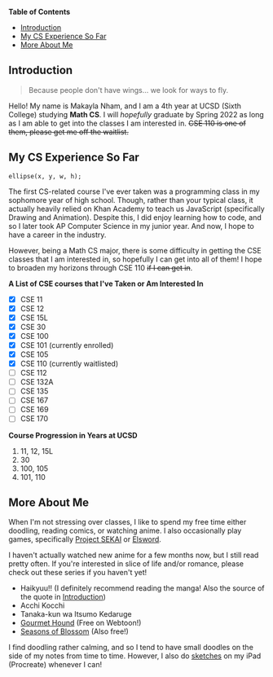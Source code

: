 **Table of Contents**
- [Introduction](#introduction)
- [My CS Experience So Far](#my-cs-experience-so-far)
- [More About Me](#more-about-me)

## Introduction
> Because people don't have wings... we look for ways to fly.

Hello! My name is Makayla Nham, and I am a 4th year at UCSD (Sixth College) studying **Math CS**. I will _hopefully_ graduate by Spring 2022 as long as I am able to get into the classes I am interested in. ~~CSE 110 is one of them, please get me off the waitlist.~~

## My CS Experience So Far
`ellipse(x, y, w, h);`

The first CS-related course I've ever taken was a programming class in my sophomore year of high school. Though, rather than your typical class, it actually heavily relied on Khan Academy to teach us JavaScript (specifically Drawing and Animation). Despite this, I did enjoy learning how to code, and so I later took AP Computer Science in my junior year. And now, I hope to have a career in the industry.

However, being a Math CS major, there is some difficulty in getting the CSE classes that I am interested in, so hopefully I can get into all of them! I hope to broaden my horizons through CSE 110 ~~if I can get in~~.

**A List of CSE courses that I've Taken or Am Interested In**
- [x] CSE 11
- [x] CSE 12
- [x] CSE 15L
- [x] CSE 30
- [x] CSE 100
- [x] CSE 101 (currently enrolled)
- [x] CSE 105
- [x] CSE 110 (currently waitlisted)
- [ ] CSE 112
- [ ] CSE 132A
- [ ] CSE 135
- [ ] CSE 167
- [ ] CSE 169
- [ ] CSE 170

**Course Progression in Years at UCSD**

1. 11, 12, 15L
2. 30
3. 100, 105
4. 101, 110

## More About Me
When I'm not stressing over classes, I like to spend my free time either doodling, reading comics, or watching anime. I also occasionally play games, specifically [Project SEKAI](https://projectsekai.fandom.com/wiki/Project_SEKAI_COLORFUL_STAGE!) or [Elsword](https://elwiki.net/w/Elsword_(game)).

I haven't actually watched new anime for a few months now, but I still read pretty often. If you're interested in slice of life and/or romance, please check out these series if you haven't yet!

- Haikyuu!! (I definitely recommend reading the manga! Also the source of the quote in [Introduction](#introduction))
- Acchi Kocchi
- Tanaka-kun wa Itsumo Kedaruge
- [Gourmet Hound](https://www.webtoons.com/en/drama/gourmet-hound/list?title_no=1245&page=1) (Free on Webtoon!)
- [Seasons of Blossom](https://www.webtoons.com/en/romance/seasonsofblossom/list?title_no=2509&page=1) (Also free!)

I find doodling rather calming, and so I tend to have small doodles on the side of my notes from time to time. However, I also do [sketches](sketches.png) on my iPad (Procreate) whenever I can!